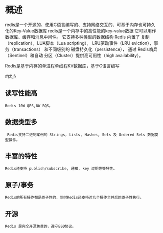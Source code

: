 

# 概述
redis是一个开源的、使用C语言编写的、支持网络交互的、可基于内存也可持久化的Key-Value数据库
	redis是一个内存中的高性能的key-value数据
	它可以用作数据库、缓存和消息中间件。 
	它支持多种类型的数据结构
	Redis 内置了 复制（replication），LUA脚本（Lua scripting）， LRU驱动事件（LRU eviction），事务（transactions） 和不同级别的 磁盘持久化（persistence）， 
	通过 Redis哨兵（Sentinel）和自动 分区（Cluster）提供高可用性（high availability）。



Redis是基于内存的单进程单线程KV数据库，基于C语言编写



#优点


## 读写性能高 

	Redis 10W QPS,8W RQS。

## 数据类型多

	 Redis支持二进制案例的 Strings, Lists, Hashes, Sets 及 Ordered Sets 数据类型操作。
	 
## 丰富的特性

	Redis还支持 publish/subscribe, 通知, key 过期等等特性。
	
## 原子/事务
	Redis的所有操作都是原子性的，同时Redis还支持对几个操作全并后的原子性执行。
	
## 开源

	Redis 是完全开源免费的，遵守BSD协议。



